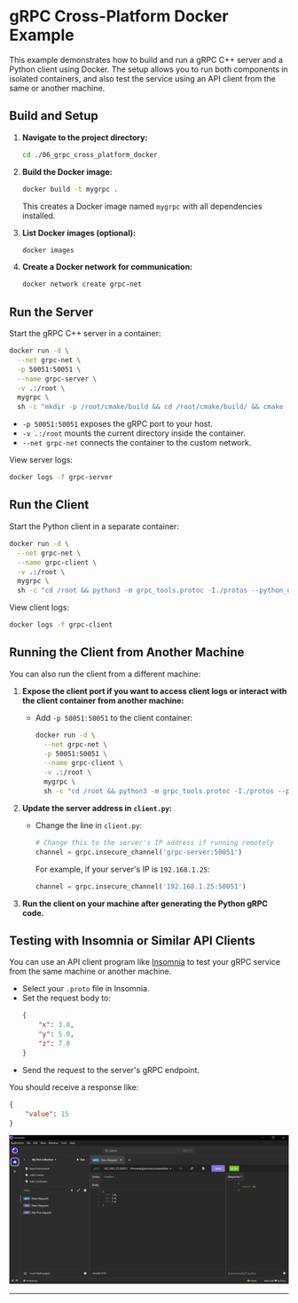 # gRPC Cross-Platform Docker Example

This example demonstrates how to build and run a gRPC C++ server and a Python client using Docker. The setup allows you to run both components in isolated containers, and also test the service using an API client from the same or another machine.

## Build and Setup

1. **Navigate to the project directory:**
    ```sh
    cd ./06_grpc_cross_platform_docker
    ```

2. **Build the Docker image:**
    ```sh
    docker build -t mygrpc .
    ```
    This creates a Docker image named `mygrpc` with all dependencies installed.

3. **List Docker images (optional):**
    ```sh
    docker images
    ```

4. **Create a Docker network for communication:**
    ```sh
    docker network create grpc-net
    ```

## Run the Server

Start the gRPC C++ server in a container:

```sh
docker run -d \
  --net grpc-net \
  -p 50051:50051 \
  --name grpc-server \
  -v .:/root \
  mygrpc \
  sh -c "mkdir -p /root/cmake/build && cd /root/cmake/build/ && cmake ../.. && make && ./server"
```

- `-p 50051:50051` exposes the gRPC port to your host.
- `-v .:/root` mounts the current directory inside the container.
- `--net grpc-net` connects the container to the custom network.

View server logs:

```sh
docker logs -f grpc-server
```

## Run the Client

Start the Python client in a separate container:

```sh
docker run -d \
  --net grpc-net \
  --name grpc-client \
  -v .:/root \
  mygrpc \
  sh -c "cd /root && python3 -m grpc_tools.protoc -I./protos --python_out=. --pyi_out=. --grpc_python_out=. ./protos/hello.proto && python3 client.py"
```

View client logs:

```sh
docker logs -f grpc-client
```

## Running the Client from Another Machine

You can also run the client from a different machine:

1. **Expose the client port if you want to access client logs or interact with the client container from another machine:**
    - Add `-p 50051:50051` to the client container:
      ```sh
      docker run -d \
        --net grpc-net \
        -p 50051:50051 \
        --name grpc-client \
        -v .:/root \
        mygrpc \
        sh -c "cd /root && python3 -m grpc_tools.protoc -I./protos --python_out=. --pyi_out=. --grpc_python_out=. ./protos/hello.proto && python3 client.py"
      ```

3. **Update the server address in `client.py`:**
    - Change the line in `client.py`:
      ```python
      # Change this to the server's IP address if running remotely
      channel = grpc.insecure_channel('grpc-server:50051')
      ```
      For example, if your server's IP is `192.168.1.25`:
      ```python
      channel = grpc.insecure_channel('192.168.1.25:50051')
      ```

4. **Run the client on your machine after generating the Python gRPC code.**

## Testing with Insomnia or Similar API Clients

You can use an API client program like [Insomnia](https://insomnia.rest/) to test your gRPC service from the same machine or another machine.

- Select your `.proto` file in Insomnia.
- Set the request body to:
    ```json
    {
        "x": 3.0,
        "y": 5.0,
        "z": 7.0
    }
    ```
- Send the request to the server's gRPC endpoint.

You should receive a response like:
```json
{
    "value": 15
}
```

![Insomnia Example](../images/api-client.png)

---

